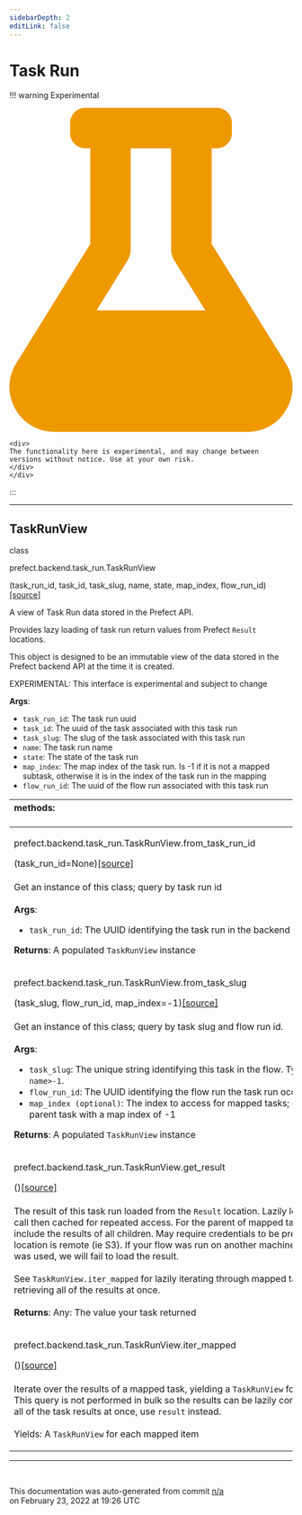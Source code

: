 ```yaml
---
sidebarDepth: 2
editLink: false
---
```

# Task Run

!!! warning Experimental
    <div class="experimental-warning">
    <svg
        aria-hidden="true"
        focusable="false"
        role="img"
        xmlns="http://www.w3.org/2000/svg"
        viewBox="0 0 448 512"
        >
    <path
    fill="#e90"
    d="M437.2 403.5L320 215V64h8c13.3 0 24-10.7 24-24V24c0-13.3-10.7-24-24-24H120c-13.3 0-24 10.7-24 24v16c0 13.3 10.7 24 24 24h8v151L10.8 403.5C-18.5 450.6 15.3 512 70.9 512h306.2c55.7 0 89.4-61.5 60.1-108.5zM137.9 320l48.2-77.6c3.7-5.2 5.8-11.6 5.8-18.4V64h64v160c0 6.9 2.2 13.2 5.8 18.4l48.2 77.6h-172z"
    >
    </path>
    </svg>

    <div>
    The functionality here is experimental, and may change between versions without notice. Use at your own risk.
    </div>
    </div>
:::

---

 ## TaskRunView
 <div class='class-sig' id='prefect-backend-task-run-taskrunview'><p class="prefect-sig">class </p><p class="prefect-class">prefect.backend.task_run.TaskRunView</p>(task_run_id, task_id, task_slug, name, state, map_index, flow_run_id)<span class="source"><a href="https://github.com/PrefectHQ/prefect/blob/master/src/prefect/backend/task_run.py#L15">[source]</a></span></div>

A view of Task Run data stored in the Prefect API.

Provides lazy loading of task run return values from Prefect `Result` locations.

This object is designed to be an immutable view of the data stored in the Prefect backend API at the time it is created.

EXPERIMENTAL: This interface is experimental and subject to change

**Args**:     <ul class="args"><li class="args">`task_run_id`: The task run uuid     </li><li class="args">`task_id`: The uuid of the task associated with this task run     </li><li class="args">`task_slug`: The slug of the task associated with this task run     </li><li class="args">`name`: The task run name     </li><li class="args">`state`: The state of the task run     </li><li class="args">`map_index`: The map index of the task run. Is -1 if it is not a mapped subtask,          otherwise it is in the index of the task run in the mapping     </li><li class="args">`flow_run_id`: The uuid of the flow run associated with this task run</li></ul>

|methods: &nbsp;&nbsp;&nbsp;&nbsp;&nbsp;&nbsp;&nbsp;&nbsp;&nbsp;&nbsp;&nbsp;&nbsp;&nbsp;&nbsp;&nbsp;&nbsp;&nbsp;&nbsp;&nbsp;&nbsp;&nbsp;&nbsp;&nbsp;&nbsp;&nbsp;&nbsp;&nbsp;&nbsp;&nbsp;&nbsp;&nbsp;&nbsp;&nbsp;&nbsp;&nbsp;&nbsp;&nbsp;&nbsp;&nbsp;&nbsp;&nbsp;&nbsp;&nbsp;&nbsp;&nbsp;&nbsp;&nbsp;&nbsp;&nbsp;&nbsp;&nbsp;&nbsp;&nbsp;&nbsp;&nbsp;&nbsp;&nbsp;&nbsp;&nbsp;&nbsp;&nbsp;&nbsp;&nbsp;&nbsp;&nbsp;&nbsp;&nbsp;&nbsp;&nbsp;&nbsp;&nbsp;&nbsp;&nbsp;&nbsp;&nbsp;&nbsp;&nbsp;&nbsp;&nbsp;&nbsp;&nbsp;&nbsp;&nbsp;&nbsp;&nbsp;&nbsp;&nbsp;&nbsp;&nbsp;&nbsp;&nbsp;&nbsp;&nbsp;&nbsp;&nbsp;&nbsp;&nbsp;&nbsp;&nbsp;&nbsp;&nbsp;&nbsp;&nbsp;&nbsp;&nbsp;&nbsp;&nbsp;&nbsp;&nbsp;&nbsp;&nbsp;&nbsp;&nbsp;&nbsp;&nbsp;&nbsp;&nbsp;&nbsp;&nbsp;&nbsp;&nbsp;&nbsp;&nbsp;&nbsp;&nbsp;&nbsp;&nbsp;&nbsp;&nbsp;&nbsp;&nbsp;&nbsp;&nbsp;&nbsp;&nbsp;&nbsp;&nbsp;&nbsp;&nbsp;&nbsp;&nbsp;&nbsp;&nbsp;&nbsp;&nbsp;&nbsp;&nbsp;&nbsp;&nbsp;&nbsp;|
|:----|
 | <div class='method-sig' id='prefect-backend-task-run-taskrunview-from-task-run-id'><p class="prefect-class">prefect.backend.task_run.TaskRunView.from_task_run_id</p>(task_run_id=None)<span class="source"><a href="https://github.com/PrefectHQ/prefect/blob/master/src/prefect/backend/task_run.py#L244">[source]</a></span></div>
<p class="methods">Get an instance of this class; query by task run id<br><br>**Args**:     <ul class="args"><li class="args">`task_run_id`: The UUID identifying the task run in the backend</li></ul> **Returns**:     A populated `TaskRunView` instance</p>|
 | <div class='method-sig' id='prefect-backend-task-run-taskrunview-from-task-slug'><p class="prefect-class">prefect.backend.task_run.TaskRunView.from_task_slug</p>(task_slug, flow_run_id, map_index=-1)<span class="source"><a href="https://github.com/PrefectHQ/prefect/blob/master/src/prefect/backend/task_run.py#L265">[source]</a></span></div>
<p class="methods">Get an instance of this class; query by task slug and flow run id.<br><br>**Args**:     <ul class="args"><li class="args">`task_slug`: The unique string identifying this task in the flow. Typically         `<task-name>-1`.     </li><li class="args">`flow_run_id`: The UUID identifying the flow run the task run occurred in     </li><li class="args">`map_index (optional)`: The index to access for mapped tasks; defaults to         the parent task with a map index of -1</li></ul> **Returns**:     A populated `TaskRunView` instance</p>|
 | <div class='method-sig' id='prefect-backend-task-run-taskrunview-get-result'><p class="prefect-class">prefect.backend.task_run.TaskRunView.get_result</p>()<span class="source"><a href="https://github.com/PrefectHQ/prefect/blob/master/src/prefect/backend/task_run.py#L58">[source]</a></span></div>
<p class="methods">The result of this task run loaded from the `Result` location. Lazily loaded on the first call then cached for repeated access. For the parent of mapped task runs, this will include the results of all children. May require credentials to be present if the result location is remote (ie S3). If your flow was run on another machine and `LocalResult` was used, we will fail to load the result.<br><br>See `TaskRunView.iter_mapped` for lazily iterating through mapped tasks instead of retrieving all of the results at once.<br><br>**Returns**:     Any: The value your task returned</p>|
 | <div class='method-sig' id='prefect-backend-task-run-taskrunview-iter-mapped'><p class="prefect-class">prefect.backend.task_run.TaskRunView.iter_mapped</p>()<span class="source"><a href="https://github.com/PrefectHQ/prefect/blob/master/src/prefect/backend/task_run.py#L183">[source]</a></span></div>
<p class="methods">Iterate over the results of a mapped task, yielding a `TaskRunView` for each map index. This query is not performed in bulk so the results can be lazily consumed. If you want all of the task results at once, use `result` instead.<br><br>Yields:     A `TaskRunView` for each mapped item</p>|

---
<br>


<p class="auto-gen">This documentation was auto-generated from commit <a href='https://github.com/PrefectHQ/prefect/commit/n/a'>n/a</a> </br>on February 23, 2022 at 19:26 UTC</p>